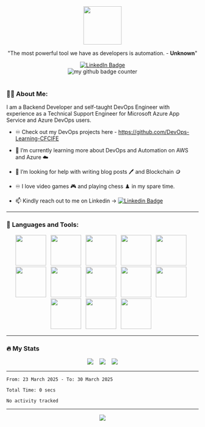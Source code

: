 <html>
  <link rel="stylesheet" href="https://cdn.jsdelivr.net/gh/devicons/devicon@v2.15.1/devicon.min.css">

  <div id="header" align="center">
    <img src="https://media.giphy.com/media/3Xw8jY3zbFRtFd6eK8/giphy.gif" width="100"/>
  </div>

  <p align="center">"The most powerful tool we have as developers is automation. - <strong>Unknown</strong>"</p>

  <div id="badges" align="center">
    <a target="_blank" href="https://www.linkedin.com/in/abolude-peter/">
      <img src="https://img.shields.io/badge/LinkedIn-blue?style=for-the-badge&logo=linkedin&logoColor=white" alt="LinkedIn Badge"/>
    </a>
  </div>
  <div id="header" align="center">
  <img src="https://komarev.com/ghpvc/?username=CFCIfe&style=flat-square&color=blue" alt="my github badge counter" />
  </div>
  <br />

### :technologist: **About Me**:

I am a Backend Developer and self-taught DevOps Engineer with experience as a Technical Support Engineer for Microsoft Azure App Service and Azure DevOps users.

- ♾️ Check out my DevOps projects here - https://github.com/DevOps-Learning-CFCIFE

- 🌱 I’m currently learning more about DevOps and Automation on AWS and Azure :cloud:

- 🤔 I’m looking for help with writing blog posts :pen: and Blockchain :coin:

- :infinity: I love video games :video_game: and playing chess :chess_pawn: in my spare time.

- :mailbox: Kindly reach out to me on Linkedin -> [![Linkedin Badge](https://img.shields.io/badge/-Peter-blue?style=flat&logo=Linkedin&logoColor=white)](https://https://www.linkedin.com/in/abolude-peter/)

---

### :hammer: **Languages and Tools**:

  <div id="languages" align="center">
    <img src="https://cdn.jsdelivr.net/gh/devicons/devicon/icons/linux/linux-original.svg" width="80" height="80"/>&nbsp;&nbsp;
    <img src="https://cdn.jsdelivr.net/gh/devicons/devicon/icons/amazonwebservices/amazonwebservices-plain-wordmark.svg" width="80" height="80"/>&nbsp;&nbsp;
    <img src="https://cdn.jsdelivr.net/gh/devicons/devicon/icons/azure/azure-original-wordmark.svg" width="80" height="80"/>&nbsp;&nbsp;
    <img src="https://cdn.jsdelivr.net/gh/devicons/devicon/icons/docker/docker-original-wordmark.svg" width="80" height="80"/>&nbsp;&nbsp;
    <img src="https://cdn.jsdelivr.net/gh/devicons/devicon/icons/nodejs/nodejs-plain-wordmark.svg" width="80" height="80"/>&nbsp;&nbsp;
    <img src="https://cdn.jsdelivr.net/gh/devicons/devicon/icons/python/python-original-wordmark.svg" width="80" height="80"/>&nbsp;&nbsp;
    <img src="https://cdn.jsdelivr.net/gh/devicons/devicon/icons/git/git-plain-wordmark.svg" width="80" height="80"/>&nbsp;&nbsp;
    <img src="https://cdn.jsdelivr.net/gh/devicons/devicon/icons/jenkins/jenkins-original.svg" width="80" height="80"/>&nbsp;&nbsp;
    <img src="https://cdn.jsdelivr.net/gh/devicons/devicon/icons/ansible/ansible-original.svg" width="80" height="80"/>&nbsp;&nbsp;
    <img src="https://cdn.jsdelivr.net/gh/devicons/devicon/icons/postgresql/postgresql-plain-wordmark.svg" width="80" height="80"/>&nbsp;&nbsp;
    <img src="https://cdn.jsdelivr.net/gh/devicons/devicon/icons/bash/bash-plain.svg" width="80" height="80"/>&nbsp;&nbsp;
    <img src="https://cdn.jsdelivr.net/gh/devicons/devicon/icons/circleci/circleci-plain-wordmark.svg" width="80" height="80"/>&nbsp;&nbsp;
    <img src="https://cdn.jsdelivr.net/gh/devicons/devicon/icons/devicon/devicon-original.svg" width="80" height="80"/>&nbsp;&nbsp;
  </div>

---

### :fire: My Stats

  <div id="stats" align="center">
  <img src="http://github-readme-streak-stats.herokuapp.com?user=CFCIFE&theme=dark&date_format=M%20j%5B%2C%20Y%5D" />&nbsp;&nbsp;&nbsp;
  <img src="https://github-readme-stats.vercel.app/api/top-langs/?username=CFCIFE&layout=compact&theme=vision-friendly-dark"/>&nbsp;&nbsp;&nbsp;
  <img src="https://github-readme-stats.vercel.app/api?username=Cfcife&show_icons=true&theme=radical"/>
  </div>

---

  <!--START_SECTION:waka-->

```all_time
From: 23 March 2025 - To: 30 March 2025

Total Time: 0 secs

No activity tracked
```

<!--END_SECTION:waka-->

---

  <div id="jokes" align="center">
  <img src="https://readme-jokes.vercel.app/api?hideBorder&theme=cobalt"/>
  </div>
</html>
